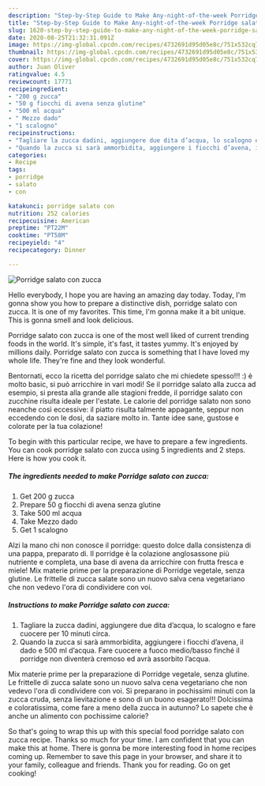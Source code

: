 ```yaml
---
description: "Step-by-Step Guide to Make Any-night-of-the-week Porridge salato con zucca"
title: "Step-by-Step Guide to Make Any-night-of-the-week Porridge salato con zucca"
slug: 1620-step-by-step-guide-to-make-any-night-of-the-week-porridge-salato-con-zucca
date: 2020-08-25T21:32:31.091Z
image: https://img-global.cpcdn.com/recipes/4732691d95d05e8c/751x532cq70/porridge-salato-con-zucca-recipe-main-photo.jpg
thumbnail: https://img-global.cpcdn.com/recipes/4732691d95d05e8c/751x532cq70/porridge-salato-con-zucca-recipe-main-photo.jpg
cover: https://img-global.cpcdn.com/recipes/4732691d95d05e8c/751x532cq70/porridge-salato-con-zucca-recipe-main-photo.jpg
author: Juan Oliver
ratingvalue: 4.5
reviewcount: 17771
recipeingredient:
- "200 g zucca"
- "50 g fiocchi di avena senza glutine"
- "500 ml acqua"
- " Mezzo dado"
- "1 scalogno"
recipeinstructions:
- "Tagliare la zucca dadini, aggiungere due dita d’acqua, lo scalogno e fare cuocere per 10 minuti circa."
- "Quando la zucca si sarà ammorbidita, aggiungere i fiocchi d’avena, il dado e 500 ml d’acqua. Fare cuocere a fuoco medio/basso finché il porridge non diventerà cremoso ed avrà assorbito l’acqua."
categories:
- Recipe
tags:
- porridge
- salato
- con

katakunci: porridge salato con 
nutrition: 252 calories
recipecuisine: American
preptime: "PT22M"
cooktime: "PT58M"
recipeyield: "4"
recipecategory: Dinner

---
```



![Porridge salato con zucca](https://img-global.cpcdn.com/recipes/4732691d95d05e8c/751x532cq70/porridge-salato-con-zucca-recipe-main-photo.jpg)

Hello everybody, I hope you are having an amazing day today. Today, I'm gonna show you how to prepare a distinctive dish, porridge salato con zucca. It is one of my favorites. This time, I'm gonna make it a bit unique. This is gonna smell and look delicious.

Porridge salato con zucca is one of the most well liked of current trending foods in the world. It's simple, it's fast, it tastes yummy. It's enjoyed by millions daily. Porridge salato con zucca is something that I have loved my whole life. They're fine and they look wonderful.

Bentornati, ecco la ricetta del porridge salato che mi chiedete spesso!!! :) è molto basic, si può arricchire in vari modi! Se il porridge salato alla zucca ad esempio, si presta alla grande alle stagioni fredde, il porridge salato con zucchine risulta ideale per l&#39;estate. Le calorie del porridge salato non sono neanche così eccessive: il piatto risulta talmente appagante, seppur non eccedendo con le dosi, da saziare molto in. Tante idee sane, gustose e colorate per la tua colazione!


To begin with this particular recipe, we have to prepare a few ingredients. You can cook porridge salato con zucca using 5 ingredients and 2 steps. Here is how you cook it.

<!--inarticleads1-->

##### The ingredients needed to make Porridge salato con zucca:

1. Get 200 g zucca
1. Prepare 50 g fiocchi di avena senza glutine
1. Take 500 ml acqua
1. Take  Mezzo dado
1. Get 1 scalogno


Alzi la mano chi non conosce il porridge: questo dolce dalla consistenza di una pappa, preparato di. Il porridge è la colazione anglosassone più nutriente e completa, una base di avena da arricchire con frutta fresca e miele! Mix materie prime per la preparazione di Porridge vegetale, senza glutine. Le frittelle di zucca salate sono un nuovo salva cena vegetariano che non vedevo l&#39;ora di condividere con voi. 

<!--inarticleads2-->

##### Instructions to make Porridge salato con zucca:

1. Tagliare la zucca dadini, aggiungere due dita d’acqua, lo scalogno e fare cuocere per 10 minuti circa.
1. Quando la zucca si sarà ammorbidita, aggiungere i fiocchi d’avena, il dado e 500 ml d’acqua. Fare cuocere a fuoco medio/basso finché il porridge non diventerà cremoso ed avrà assorbito l’acqua.


Mix materie prime per la preparazione di Porridge vegetale, senza glutine. Le frittelle di zucca salate sono un nuovo salva cena vegetariano che non vedevo l&#39;ora di condividere con voi. Si preparano in pochissimi minuti con la zucca cruda, senza lievitazione e sono di un buono esagerato!!! Dolcissima e coloratissima, come fare a meno della zucca in autunno? Lo sapete che è anche un alimento con pochissime calorie? 

So that's going to wrap this up with this special food porridge salato con zucca recipe. Thanks so much for your time. I am confident that you can make this at home. There is gonna be more interesting food in home recipes coming up. Remember to save this page in your browser, and share it to your family, colleague and friends. Thank you for reading. Go on get cooking!
